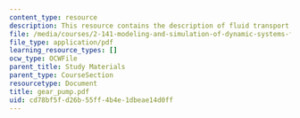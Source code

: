 ```yaml
---
content_type: resource
description: This resource contains the description of fluid transport.
file: /media/courses/2-141-modeling-and-simulation-of-dynamic-systems-fall-2006/cd78bf5fd26b55ff4b4e1dbeae14d0ff_gear_pump.pdf
file_type: application/pdf
learning_resource_types: []
ocw_type: OCWFile
parent_title: Study Materials
parent_type: CourseSection
resourcetype: Document
title: gear_pump.pdf
uid: cd78bf5f-d26b-55ff-4b4e-1dbeae14d0ff
---
```

